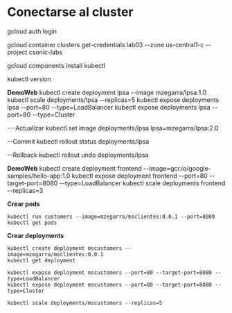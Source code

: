 
# Conectarse al cluster
gcloud auth login

gcloud container clusters get-credentials lab03 --zone us-central1-c --project csonic-labs

gcloud components install kubectl

kubectl version




**DemoWeb**
kubectl create deployment lpsa --image mzegarra/lpsa:1.0
kubectl scale deployments/lpsa --replicas=5
kubectl expose deployments lpsa --port=80 --type=LoadBalancer
kubectl expose deployments lpsa --port=80 --type=Cluster

---Actualizar
kubectl set image deployments/lpsa lpsa=mzegarra/lpsa:2.0

--Commit
kubectl rollout status deployments/lpsa

--Rollback
kubectl rollout undo deployments/lpsa

**DemoWeb**
kubectl create deployment frontend --image=gcr.io/google-samples/hello-app:1.0
kubectl expose deployment frontend --port=80 --target-port=8080 --type=LoadBalancer
kubectl scale deployments frontend --replicas=3




**Crear pods**
```
kubectl run customers --image=mzegarra/msclientes:0.0.1 --port=8080
kubectl get pods
```

**Crear deployments**
```
kubectl create deployment mscustomers --image=mzegarra/msclientes:0.0.1 
kubectl get deployment

kubectl expose deployment mscustomers --port=80 --target-port=8080 --type=LoadBalancer
kubectl expose deployment mscustomers --port=80 --target-port=8080 --type=Cluster

kubectl scale deployments/mscustomers --replicas=5

```







